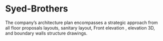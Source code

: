 # Syed-Brothers
The company’s architecture plan encompasses a strategic approach from all floor proposals layouts, sanitary layout, Front elevation , elevation 3D, and boundary walls structure drawings.
